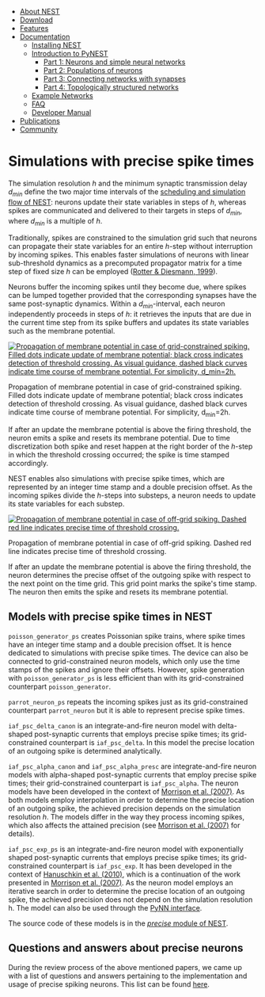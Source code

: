<!-- TOC -->
-   [About NEST](about.md)
-   [Download](download.md)
-   [Features](features.md)
-   [Documentation](documentation.md)
    -   [Installing NEST](installation.md)
    -   [Introduction to PyNEST](introduction-to-pynest.md)
        -   [Part 1: Neurons and simple neural networks](part-1-neurons-and-simple-neural-networks.md)
        -   [Part 2: Populations of neurons](part-2-populations-of-neurons.md)
        -   [Part 3: Connecting networks with synapses](part-3-connecting-networks-with-synapses.md)
        -   [Part 4: Topologically structured networks](part-4-topologically-structured-networks.md)
    -   [Example Networks](examples/examples.md)
    -   [FAQ](frequently_asked_questions.md)
    -   [Developer Manual](http://nest.github.io/nest-simulator/)
-   [Publications](publications.md)
-   [Community](community.md)

<!-- /TOC -->

Simulations with precise spike times
====================================

The simulation resolution *h* and the minimum synaptic transmission delay *d<sub>min</sub>* define the two major time intervals of the [scheduling and simulation flow of NEST](scheduling-and-simulation-flow.md): neurons update their state variables in steps of *h*, whereas spikes are communicated and delivered to their targets in steps of *d<sub>min</sub>*, where *d<sub>min</sub>* is a multiple of *h*.

Traditionally, spikes are constrained to the simulation grid such that neurons can propagate their state variables for an entire *h*-step without interruption by incoming spikes. This enables faster simulations of neurons with linear sub-threshold dynamics as a precomputed propagator matrix for a time step of fixed size *h* can be employed ([Rotter & Diesmann, 1999](http://dx.doi.org/10.1007/s004220050570)).

Neurons buffer the incoming spikes until they become due, where spikes can be lumped together provided that the corresponding synapses have the same post-synaptic dynamics. Within a *d<sub>min</sub>*-interval, each neuron independently proceeds in steps of *h*: it retrieves the inputs that are due in the current time step from its spike buffers and updates its state variables such as the membrane potential.

[![Propagation of membrane potential in case of grid-constrained spiking. Filled dots indicate update of membrane potential; black cross indicates detection of threshold crossing. As visual guidance, dashed black curves indicate time course of membrane potential. For simplicity, d\_min=2h.](http://www.nest-simulator.org/wp-content/uploads/2015/09/precise1-300x175.png)](http://www.nest-simulator.org/wp-content/uploads/2015/09/precise1.png)

Propagation of membrane potential in case of grid-constrained spiking. Filled dots indicate update of membrane potential; black cross indicates detection of threshold crossing. As visual guidance, dashed black curves indicate time course of membrane potential. For simplicity, d<sub>min</sub>=2h.

If after an update the membrane potential is above the firing threshold, the neuron emits a spike and resets its membrane potential. Due to time discretization both spike and reset happen at the right border of the *h*-step in which the threshold crossing occurred; the spike is time stamped accordingly.

NEST enables also simulations with precise spike times, which are represented by an integer time stamp and a double precision offset. As the incoming spikes divide the *h*-steps into substeps, a neuron needs to update its state variables for each substep.

[![Propagation of membrane potential in case of off-grid spiking. Dashed red line indicates precise time of threshold crossing.](http://www.nest-simulator.org/wp-content/uploads/2015/09/precise2-300x171.png)](http://www.nest-simulator.org/wp-content/uploads/2015/09/precise2.png)

Propagation of membrane potential in case of off-grid spiking. Dashed red line indicates precise time of threshold crossing.

If after an update the membrane potential is above the firing threshold, the neuron determines the precise offset of the outgoing spike with respect to the next point on the time grid. This grid point marks the spike's time stamp. The neuron then emits the spike and resets its membrane potential.

Models with precise spike times in NEST
---------------------------------------

`poisson_generator_ps` creates Poissonian spike trains, where spike times have an integer time stamp and a double precision offset. It is hence dedicated to simulations with precise spike times. The device can also be connected to grid-constrained neuron models, which only use the time stamps of the spikes and ignore their offsets. However, spike generation with `poisson_generator_ps` is less efficient than with its grid-constrained counterpart `poisson_generator`.

`parrot_neuron_ps` repeats the incoming spikes just as its grid-constrained counterpart `parrot_neuron` but it is able to represent precise spike times.

`iaf_psc_delta_canon` is an integrate-and-fire neuron model with delta-shaped post-synaptic currents that employs precise spike times; its grid-constrained counterpart is `iaf_psc_delta`. In this model the precise location of an outgoing spike is determined analytically.

`iaf_psc_alpha_canon` and `iaf_psc_alpha_presc` are integrate-and-fire neuron models with alpha-shaped post-synaptic currents that employ precise spike times; their grid-constrained counterpart is `iaf_psc_alpha`. The neuron models have been developed in the context of [Morrison et al. (2007)](http://dx.doi.org/10.1162/neco.2007.19.1.47). As both models employ interpolation in order to determine the precise location of an outgoing spike, the achieved precision depends on the simulation resolution *h*. The models differ in the way they process incoming spikes, which also affects the attained precision (see [Morrison et al. (2007)](http://dx.doi.org/10.1162/neco.2007.19.1.47) for details).

`iaf_psc_exp_ps` is an integrate-and-fire neuron model with exponentially shaped post-synaptic currents that employs precise spike times; its grid-constrained counterpart is `iaf_psc_exp`. It has been developed in the context of [Hanuschkin et al. (2010)](http://dx.doi.org/10.3389/fninf.2010.00113), which is a continuation of the work presented in [Morrison et al. (2007)](http://dx.doi.org/10.1162/neco.2007.19.1.47). As the neuron model employs an iterative search in order to determine the precise location of an outgoing spike, the achieved precision does not depend on the simulation resolution h. The model can also be used through the [PyNN interface](http://neuralensemble.org/trac/PyNN/wiki/ContinuousTimeSpiking).

The source code of these models is in the [*precise* module of NEST](https://github.com/nest/nest-simulator/tree/master/precise).

Questions and answers about precise neurons
-------------------------------------------

During the review process of the above mentioned papers, we came up with a list of questions and answers pertaining to the implementation and usage of precise spiking neurons. This list can be found [here](http://www.nest-simulator.org/qa-precise-spike-times/).
